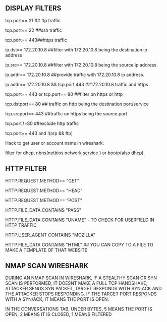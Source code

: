 DISPLAY FILTERS
--
tcp.port== 21 ## ftp traffic

tcp.port== 22 ##ssh traffic

tcp.port== 443##https traffic

ip.dst== 172.20.10.8 ##filter with 172.20.10.8 being the destination ip address

ip.src== 172.20.10.8 ##filter with 172.20.10.8 being the source ip address.

ip.addr== 172.20.10.8 ##provide traffic with 172.20.10.8 ip address.

ip addr== 172.20.10.8 && tcp.port 443 ##172.20.10.8 traffic and https

tcp.port== 443 or tcp.port== 80 ##filter on https or http

tcp.dstport== 80 ## traffic on http being the destination port/service 

tcp.srcport== 443 ##traffic on https being the source port

tcp.port !=80 ##exclude http traffic

tcp.port== 443 and !(arp && ftp)

Hack to get user or account name in wireshark:

filter for dhcp, nbns(netbios network service ) or bootp(also dhcp).

HTTP FILTER
--

HTTP.REQUEST.METHOD== "GET"

HTTP.REQUEST.METHOD== "HEAD"

HTTP.REQUEST.METHOD== "POST"

HTTP.FILE_DATA CONTAINS "PASS"

HTTP.FILE_DATA CONTAINS "UNAME" - TO CHECK FOR USERFIELD IN HTTP TRAFFIC

HTTP.USER_AGENT CONTAINS "MOZILLA"

HTTP.FILE_DATA CONTAINS "HTML" ## YOU CAN COPY TO A FILE TO MAKE A TEMPLATE OF THAT WEBSITE

NMAP SCAN WIRESHARK
--
DURING AN NMAP SCAN IN WIRESHARK, IF A STEALTHY SCAN OR SYN SCAN IS PERFORMED, IT DOESNT MAKE A FULL TCP HANDSHAKE, ATTACKER SENDS SYN PACKET, TARGET RESPONDS WITH SYN,ACK AND THE ATTACKER STOPS RESPONDING. IF THE TARGET PORT RESPONDS WITH A SYN/ACK, IT MEANS THE PORT IS OPEN. 

IN THE CONVERSATIONS TAB, UNDER BYTES, 5 MEANS THE PORT IS OPEN, 2 MEANS IT IS CLOSED, 1 MEANS FILTERED


